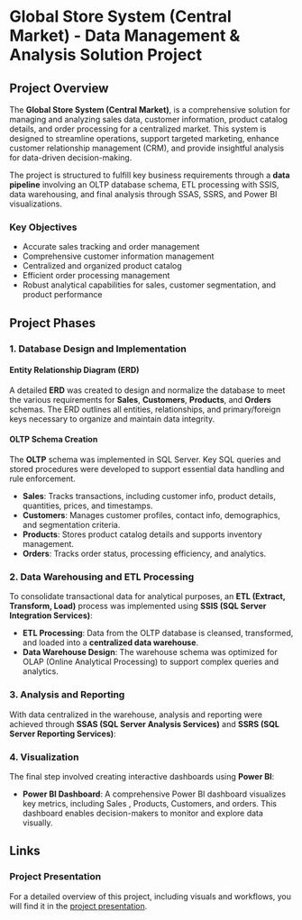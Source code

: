 # Global Store System (Central Market) - Data Management & Analysis Solution Project

## Project Overview
The **Global Store System (Central Market)**, is a comprehensive solution for managing and analyzing sales data, customer information, product catalog details, and order processing for a centralized market. This system is designed to streamline operations, support targeted marketing, enhance customer relationship management (CRM), and provide insightful analysis for data-driven decision-making.

The project is structured to fulfill key business requirements through a **data pipeline** involving an OLTP database schema, ETL processing with SSIS, data warehousing, and final analysis through SSAS, SSRS, and Power BI visualizations.

### Key Objectives
- Accurate sales tracking and order management
- Comprehensive customer information management
- Centralized and organized product catalog
- Efficient order processing management
- Robust analytical capabilities for sales, customer segmentation, and product performance

## Project Phases

### 1. Database Design and Implementation

#### Entity Relationship Diagram (ERD)
A detailed **ERD** was created to design and normalize the database to meet the various requirements for **Sales**, **Customers**, **Products**, and **Orders** schemas. The ERD outlines all entities, relationships, and primary/foreign keys necessary to organize and maintain data integrity.

#### OLTP Schema Creation
The **OLTP** schema was implemented in SQL Server. Key SQL queries and stored procedures were developed to support essential data handling and rule enforcement.
- **Sales**: Tracks transactions, including customer info, product details, quantities, prices, and timestamps.
- **Customers**: Manages customer profiles, contact info, demographics, and segmentation criteria.
- **Products**: Stores product catalog details and supports inventory management.
- **Orders**: Tracks order status, processing efficiency, and analytics.


### 2. Data Warehousing and ETL Processing

To consolidate transactional data for analytical purposes, an **ETL (Extract, Transform, Load)** process was implemented using **SSIS (SQL Server Integration Services)**:
- **ETL Processing**: Data from the OLTP database is cleansed, transformed, and loaded into a **centralized data warehouse**.
- **Data Warehouse Design**: The warehouse schema was optimized for OLAP (Online Analytical Processing) to support complex queries and analytics.


### 3. Analysis and Reporting

With data centralized in the warehouse, analysis and reporting were achieved through **SSAS (SQL Server Analysis Services)** and **SSRS (SQL Server Reporting Services)**:

### 4. Visualization

The final step involved creating interactive dashboards using **Power BI**:
- **Power BI Dashboard**: A comprehensive Power BI dashboard visualizes key metrics, including Sales , Products, Customers, and orders. This dashboard enables decision-makers to monitor and explore data visually.

## Links

### Project Presentation

For a detailed overview of this project, including visuals and workflows, you will find it in the [project presentation](https://www.canva.com/design/DAGRM45MfHo/uDlO_CXXwXb9-XSFldsf-A/view?utm_content=DAGRM45MfHo&utm_campaign=designshare&utm_medium=link&utm_source=editor).

